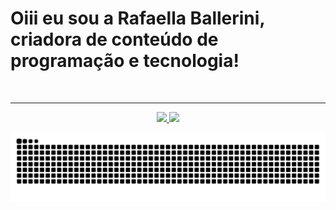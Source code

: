# Oiii eu sou a Rafaella Ballerini, criadora de conteúdo de programação e tecnologia!
<br>
<hr>
<div align="center">
  <a href="https://github.com/dmsdiegomoreira">
  <img height="180em" src="https://github-readme-stats.vercel.app/api?username=dmsdiegomoreira&show_icons=true&theme=dracula&include_all_commits=true&count_private=true"/>
  <img height="180em" src="https://github-readme-stats.vercel.app/api/top-langs/?username=rafaballerini&layout=compact&langs_count=7&theme=dracula"/>
</div>
 
 ![Snake animation](https://github.com/dmsdiegomoreira/dmsdiegomoreira/blob/output/github-contribution-grid-snake.svg)
